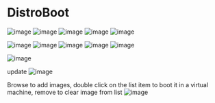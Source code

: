 # DistroBoot


![image](https://user-images.githubusercontent.com/77209365/221789472-802c425f-1246-49bd-93ae-9a7ca784d735.png)
![image](https://user-images.githubusercontent.com/77209365/221789515-7fe32801-d5f0-4935-804c-56d26e26c500.png)
![image](https://user-images.githubusercontent.com/77209365/221789568-93b0a150-591c-4bd1-b933-0346686b1a4c.png)
![image](https://user-images.githubusercontent.com/77209365/221789643-32fbb832-3f0f-4be7-b937-d81d7221444f.png)
![image](https://user-images.githubusercontent.com/77209365/221789670-876c6088-e9a8-43e5-86c3-4d17e9fdb02f.png)

![image](https://user-images.githubusercontent.com/77209365/221791273-73a070df-aa05-4c08-948d-7e81ddeda704.png)
![image](https://user-images.githubusercontent.com/77209365/221791316-b60d2bb4-1390-4a97-baf9-86a1a40d08ed.png)
![image](https://user-images.githubusercontent.com/77209365/221791388-b7df3703-d2fd-491b-9728-9b98dd628ba8.png)
![image](https://user-images.githubusercontent.com/77209365/221791584-c2d8b4cf-415b-4bd3-ade0-e162120be794.png)
![image](https://user-images.githubusercontent.com/77209365/221791756-3fdb9a85-eac0-427c-8120-05f0b0864e97.png)

![image](https://user-images.githubusercontent.com/77209365/221792289-ab993f4a-02c5-4a65-b8b3-3f4d216b034a.png)



update
![image](https://user-images.githubusercontent.com/77209365/219871940-760ff03a-4fed-4a53-9fa2-34b49874a7d5.png)

Browse to add images, double click on the list item to boot it in a virtual machine, remove to clear image from list
![image](https://user-images.githubusercontent.com/77209365/219852484-ccb5451c-b36e-47f5-b934-c3fd912a6b55.png)
